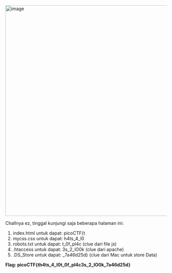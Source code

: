 <img width="921" height="658" alt="image" src="https://github.com/user-attachments/assets/38f0db53-f3c4-4fae-b9fc-6f7f25f17689" />

Challnya ez, tinggal kunjungi saja beberapa halaman ini:
1. index.html untuk dapat: picoCTF{t
2. mycss.css untuk dapat: h4ts_4_l0
3. robots.txt untuk dapat: t_0f_pl4c (clue dari file js)
4. .htaccess untuk dapat: 3s_2_lO0k (clue dari apache)
5. .DS_Store untuk dapat:  _7a46d25d} (clue dari Mac untuk store Data)

**Flag: picoCTF{th4ts_4_l0t_0f_pl4c3s_2_lO0k_7a46d25d}**
